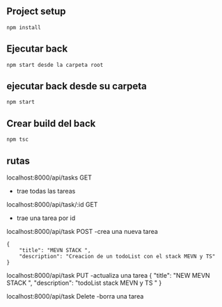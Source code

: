 
## Project setup
```
npm install
```
## Ejecutar back
```
npm start desde la carpeta root 
```
## ejecutar back desde su carpeta
```
npm start 
```

## Crear build del back 
```
npm tsc
```   


## rutas 

localhost:8000/api/tasks   GET
- trae todas las tareas


localhost:8000/api/task/:id GET
- trae una tarea por id


localhost:8000/api/task POST
-crea una nueva tarea

    {
        "title": "MEVN STACK ",
        "description": "Creacion de un todoList con el stack MEVN y TS"
    }


localhost:8000/api/task PUT
-actualiza una tarea 
    {
        "title": "NEW MEVN STACK ",
        "description": "todoList stack MEVN y TS "
    }


localhost:8000/api/task Delete
-borra una tarea 

